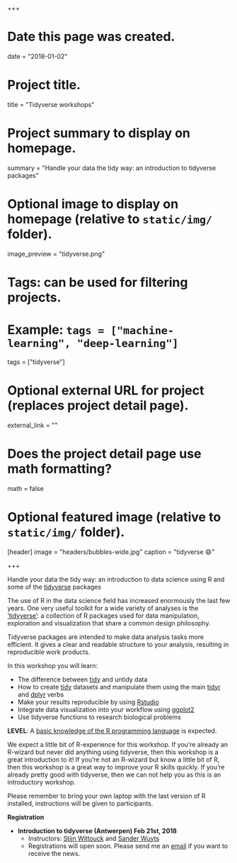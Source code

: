 +++
# Date this page was created.
date = "2018-01-02"

# Project title.
title = "Tidyverse workshops"

# Project summary to display on homepage.
summary = "Handle your data the tidy way: an introduction to tidyverse packages"

# Optional image to display on homepage (relative to `static/img/` folder).
image_preview = "tidyverse.png"

# Tags: can be used for filtering projects.
# Example: `tags = ["machine-learning", "deep-learning"]`
tags = ["tidyverse"]

# Optional external URL for project (replaces project detail page).
external_link = ""

# Does the project detail page use math formatting?
math = false

# Optional featured image (relative to `static/img/` folder).
[header]
image = "headers/bubbles-wide.jpg"
caption = "tidyverse :smile:"

+++

Handle your data the tidy way: an introduction to data science using R and some of the [tidyverse](https://www.tidyverse.org/) packages

The use of R in the data science field has increased enormously the last few years. One very useful toolkit for a wide variety of analyses is the [‘tidyverse’](https://www.tidyverse.org/): a collection of R packages used for data manipulation, exploration and visualization that share a common design philosophy. 

Tidyverse packages are intended to make data analysis tasks more efficient. It gives a clear and readable structure to your analysis, resulting in reproducible work products.

In this workshop you will learn:

  - The difference between [tidy](http://tidyr.tidyverse.org/articles/tidy-data.html) and untidy data
  - How to create [tidy](http://tidyr.tidyverse.org/articles/tidy-data.html#sec:tidying) datasets and manipulate them using the main [tidyr](http://tidyr.tidyverse.org/index.html) and [dplyr](http://dplyr.tidyverse.org/index.html) verbs
  - Make your results reproducible by using [Rstudio](https://www.rstudio.com/)
  - Integrate data visualization into your workflow using [ggplot2](http://ggplot2.tidyverse.org/)
  - Use tidyverse functions to research biological problems


**LEVEL**: A [basic knowledge of the R programming language](https://www.datacamp.com/courses/free-introduction-to-r) is expected.

We expect a little bit of R-experience for this workshop. If you’re already an R-wizard but never did anything using tidyverse, then this workshop is a great introduction to it! If you’re not an R-wizard but know a little bit of R, then this workshop is a great way to improve your R skills quickly.
If you’re already pretty good with tidyverse, then we can not help you as this is an introductory workshop.

Please remember to bring your own laptop with the last version of R installed, instructions will be given to participants.

**Registration**

  - **Introduction to tidyverse (Antwerpen) Feb 21st, 2018**
    - Instructors: [Stijn Wittouck](https://github.com/SWittouck) and [Sander Wuyts](https://github.com/swuyts)
    - Registrations will open soon. Please send me an [email](../../#contact) if you want to receive the news. 
